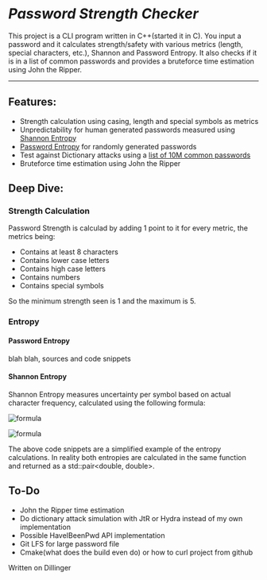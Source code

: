 # _Password Strength Checker_


This project is a CLI program written in C++(started it in C). You input a password and it calculates strength/safety with various metrics (length, special characters, etc.), Shannon and Password Entropy. It also checks if it is in a list of common passwords and provides a bruteforce time estimation using John the Ripper.

---

## Features:

- Strength calculation using casing, length and special symbols as metrics
- Unpredictability for human generated passwords measured using [Shannon Entropy](https://en.wikipedia.org/wiki/Entropy_(information_theory)) 
- [Password Entropy](https://www.pleacher.com/mp/mlessons/algebra/entropy.html) for randomly generated passwords
- Test against Dictionary attacks using a [list of 10M common passwords](https://github.com/danielmiessler/SecLists/blob/master/Passwords/Common-Credentials/Pwdb_top-10000000.txt)
- Bruteforce time estimation using John the Ripper

## Deep Dive:

<h3>Strength Calculation</h3>

Password Strength is calculad by adding 1 point to it for every metric, the metrics being:
<br>
- Contains at least 8 characters
- Contains lower case letters
- Contains high case letters
- Contains numbers
- Contains special symbols

So the minimum strength seen is 1 and the maximum is 5.


<h3>Entropy</h3>

<h4>Password Entropy</h4>

blah blah, sources and code snippets

<h4>Shannon Entropy</h4>

Shannon Entropy measures uncertainty per symbol based on actual character frequency, calculated using the following formula:

![formula](https://wikimedia.org/api/rest_v1/media/math/render/svg/ff26f81edc1f4bb204793a52b2430c77f6633203)

<img src = "https://wikimedia.org/api/rest_v1/media/math/render/svg/ff26f81edc1f4bb204793a52b2430c77f6633203" alt = "formula">

The above code snippets are a simplified example of the entropy calculations. In reality both entropies are calculated in the same function and returned as a std::pair<double, double>.

## To-Do

 - John the Ripper time estimation
 - Do dictionary attack simulation with JtR or Hydra instead of my own implementation
 - Possible HaveIBeenPwd API implementation
 - Git LFS for large password file
 - Cmake(what does the build even do) or how to curl project from github

Written on Dillinger
